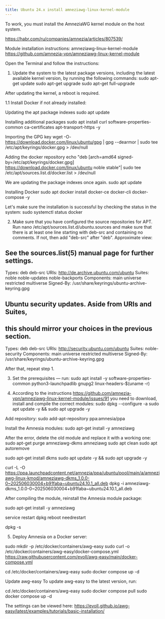```yaml
---
title: Ubuntu 24.x install amneziawg-linux-kernel-module
---
```



To work, you must install the AmneziaWG kernel module on the host system.

https://habr.com/ru/companies/amnezia/articles/807539/

Module installation instructions: amneziawg-linux-kernel-module https://github.com/amnezia-vpn/amneziawg-linux-kernel-module

Open the Terminal and follow the instructions:

1. Update the system to the latest package versions, including the latest available kernel version, by running the following commands:
sudo apt-get update
sudo apt-get upgrade
sudo apt-get full-upgrade

After updating the kernel, a reboot is required.

1.1 Install Docker if not already installed:

Updating the apt package indexes
sudo apt update

Installing additional packages
sudo apt install curl software-properties-common ca-certificates apt-transport-https -y

Importing the GPG key
wget -O- https://download.docker.com/linux/ubuntu/gpg | gpg --dearmor | sudo tee /etc/apt/keyrings/docker.gpg > /dev/null

Adding the docker repository
echo "deb [arch=amd64 signed-by=/etc/apt/keyrings/docker.gpg] https://download.docker.com/linux/ubuntu noble stable"| sudo tee /etc/apt/sources.list.d/docker.list > /dev/null

We are updating the package indexes once again.
sudo apt update 

Installing Docker
sudo apt docker install docker-ce docker-cli docker-compose -y

Let's make sure the installation is successful by checking the status in the system:
sudo systemctl status docker

2. Make sure that you have configured the source repositories for APT. Run nano /etc/apt/sources.list.d/ubuntu.sources and make sure that there is at least one line starting with deb-src and containing no comments. If not, then add "deb-src" after "deb". Approximate view:

## See the sources.list(5) manual page for further settings.
Types: deb deb-src
URIs: http://de.archive.ubuntu.com/ubuntu
Suites: noble noble-updates noble-backports
Components: main universe restricted multiverse
Signed-By: /usr/share/keyrings/ubuntu-archive-keyring.gpg

## Ubuntu security updates. Aside from URIs and Suites,
## this should mirror your choices in the previous section.
Types: deb deb-src
URIs: http://security.ubuntu.com/ubuntu
Suites: noble-security
Components: main universe restricted multiverse
Signed-By: /usr/share/keyrings/ubuntu-archive-keyring.gpg

After that, repeat step 1.

3. Set the prerequisites — run:
sudo apt install -y software-properties-common python3-launchpadlib gnupg2 linux-headers-$(uname -r)

4. According to the instructions https://github.com/amnezia-vpn/amneziawg-linux-kernel-module/issues/91 you need to download, install and compile the correct modules:
sudo dpkg --configure -a
sudo apt update -y && sudo apt upgrade -y

Add repository:
sudo add-apt-repository ppa:amnesia/ppa

Install the Amnesia modules:
sudo apt-get install -y amneziawg

After the error, delete the old module and replace it with a working one:
sudo apt-get purge amneziawg-dkms amneziawg
sudo apt clean
sudo apt autoremove

sudo apt-get install dkms
sudo apt update -y && sudo apt upgrade -y


curl -L -O https://ppa.launchpadcontent.net/amnezia/ppa/ubuntu/pool/main/a/amneziawg-linux-kmod/amneziawg-dkms_1.0.0-0~202506030004+b91faba~ubuntu24.10.1_all.deb
dpkg -i amneziawg-dkms_1.0.0-0~202506030004+b91faba~ubuntu24.10.1_all.deb

After compiling the module, reinstall the Amnesia module package:

sudo apt-get install -y amneziawg

service restart dpkg
reboot
needrestart

dpkg -s

5. Deploy Amnesia on a Docker server:

sudo mkdir -p /etc/docker/containers/awg-easy
sudo curl -o /etc/docker/containers/awg-easy/docker-compose.yml https://raw.githubusercontent.com/evoll/awg-easy/main/docker-compose.yml

cd /etc/docker/containers/awg-easy
sudo docker compose up -d

Update awg-easy
To update awg-easy to the latest version, run:

cd /etc/docker/containers/awg-easy
sudo docker compose pull
sudo docker compose up -d



The settings can be viewed here: https://evoll.github.io/awg-easy/latest/examples/tutorials/basic-installation/